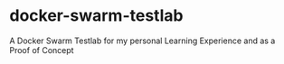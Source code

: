 # docker-swarm-testlab
A Docker Swarm Testlab for my personal Learning Experience  and as a Proof of Concept
